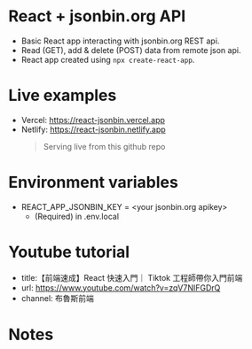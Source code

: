 # React + jsonbin.org API

- Basic React app interacting with jsonbin.org REST api.
- Read (GET), add & delete (POST) data from remote json api.
- React app created using `npx create-react-app`.

# Live examples

- Vercel: https://react-jsonbin.vercel.app
- Netlify: https://react-jsonbin.netlify.app
  > Serving live from this github repo

# Environment variables

- REACT_APP_JSONBIN_KEY = \<your jsonbin.org apikey>
  - (Required) in .env.local

# Youtube tutorial

- title:【前端速成】React 快速入門｜ Tiktok 工程師帶你入門前端
- url: https://www.youtube.com/watch?v=zqV7NIFGDrQ
- channel: 布魯斯前端

# Notes
